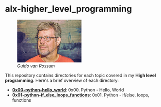 # alx-higher_level_programming

<figure>
    <img src="images/GuidoVanRossum.jpg" style="width: 50%" />
    <figcaption>
        <em>Guido van Rossum</em>
    </figcaption>
</figure>

This repository contains directories for each topic covered in my **High level programming**. Here's a brief overview of each directory:
- [**0x00-python-hello_world**](https://github.com/mdawoud27/alx-higher_level_programming/tree/main/0x00-python-hello_world): 0x00. Python - Hello, World
- [**0x01-python-if_else_loops_functions**](): 0x01. Python - if/else, loops, functions
  
